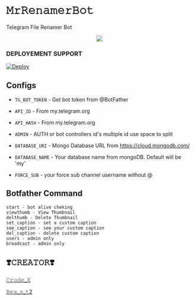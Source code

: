 #  𝙼𝚛𝚁𝚎𝚗𝚊𝚖𝚎𝚛𝙱𝚘𝚝

Telegram File Renamer Bot 

<p align="center">
  <a href="https://www.python.org">
    <img src="http://ForTheBadge.com/images/badges/made-with-python.svg">

  </a>
</p>
</p>

### DEPLOYEMENT SUPPORT

[![Deploy](https://www.herokucdn.com/deploy/button.svg)](https://heroku.com/deploy?template=https://github.com/PbAjay/MrRenamerBot)

## Configs 

* `TG_BOT_TOKEN`  - Get bot token from @BotFather

* `API_ID` - From my.telegram.org 

* `API_HASH` - From my.telegram.org 

* `ADMIN` - AUTH or bot controllers id's multiple id use space to split 

* `DATABASE_URI`  - Mongo Database URL from https://cloud.mongodb.com/

* `DATABASE_NAME`  - Your database name from mongoDB. Default will be 'my'

* `FORCE_SUB` - your force sub channel username without @ 


## Botfather Command
```
start - bot alive cheking
viewthumb - View Thumbnail
delthumb - Delete Thumbnail
set_caption - set a custom caption
see_caption - see your custom caption
del_caption - delete custom caption
users - admin only
broadcast - admin only
```

## ❣️𝙲𝚁𝙴𝙰𝚃𝙾𝚁❣️

<a href="https://t.me/Crude_X">
   <p> 𝙲𝚛𝚞𝚍𝚎_𝚇</p>
  </a>
<a href="https://t.me/Bea_s_t2">
   <p> 𝙱𝚎𝚊_𝚜_𝚝2</p>
  </a>
